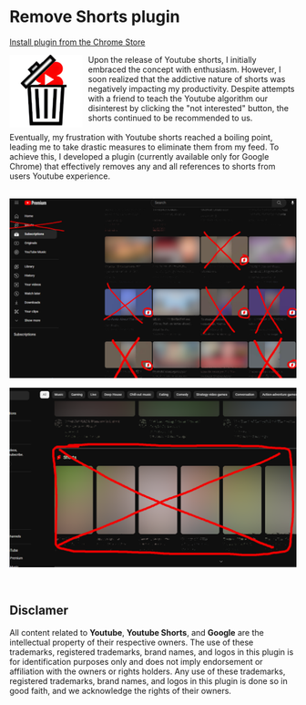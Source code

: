 # Remove Shorts plugin 

[Install plugin from the Chrome Store](https://chrome.google.com/webstore/detail/shorts-remover/dmbkflkbomaneolbgodfnonlhpidhmno?hl=fi)

<img src="./icons/128.png" alt="Remove Shorts plugin icon" style="vertical-align: top; margin: 0px 10px 0px 0px; float: left;">
Upon the release of Youtube shorts, I initially embraced the concept with enthusiasm. However, I soon realized that the addictive nature of shorts was negatively impacting my productivity. Despite attempts with a friend to teach the Youtube algorithm our disinterest by clicking the "not interested" button, the shorts continued to be recommended to us. </br>
</br>
Eventually, my frustration with Youtube shorts reached a boiling point, leading me to take drastic measures to eliminate them from my feed. To achieve this, I developed a plugin (currently available only for Google Chrome) that effectively removes any and all references to shorts from users Youtube experience.
<br><br>

![Alt text](images/preview1.png)

![Alt text](images/preview2.png)

<br>

## Disclamer
All content related to **Youtube**, **Youtube Shorts**, and **Google** are the intellectual property of their respective owners. The use of these trademarks, registered trademarks, brand names, and logos in this plugin is for identification purposes only and does not imply endorsement or affiliation with the owners or rights holders. Any use of these trademarks, registered trademarks, brand names, and logos in this plugin is done so in good faith, and we acknowledge the rights of their owners.

